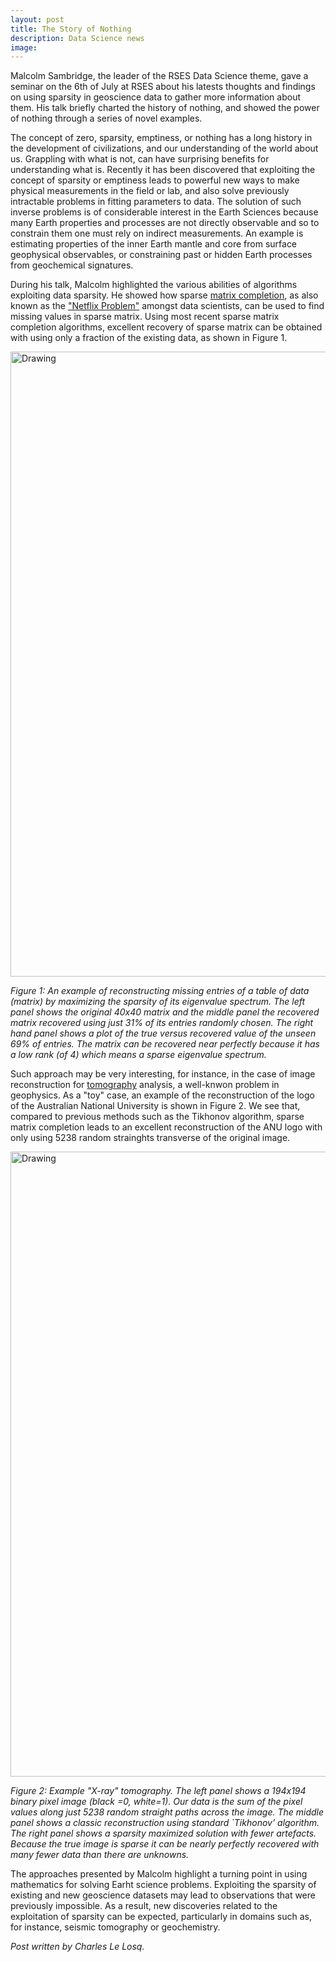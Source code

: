 ```yaml
---
layout: post
title: The Story of Nothing
description: Data Science news
image:
---
```


Malcolm Sambridge, the leader of the RSES Data Science theme, gave a seminar on the 6th of July at RSES about his latests thoughts and findings on using sparsity in geoscience data to gather more information about them. His talk briefly charted the history of nothing, and showed the power of nothing through a series of novel examples.

The concept of zero, sparsity, emptiness, or nothing has a long history in the development of civilizations, and our understanding of the world about us. Grappling with what is not, can have surprising benefits for understanding what is. Recently it has been discovered that exploiting the concept of sparsity or emptiness leads to powerful new ways to make physical measurements in the field or lab, and also solve previously intractable problems in fitting parameters to data. The solution of such inverse problems is of considerable interest in the Earth Sciences because many Earth properties and processes are not directly observable and so to constrain them one must rely on indirect measurements. An example is estimating properties of the inner Earth mantle and core from surface geophysical observables, or constraining past or hidden Earth processes from geochemical signatures.

During his talk, Malcolm highlighted the various abilities of algorithms exploiting data sparsity. He showed how sparse [matrix completion](https://en.wikipedia.org/wiki/Matrix_completion), as also known as the ["Netflix Problem"](https://en.wikipedia.org/wiki/Netflix_Prize) amongst data scientists, can be used to find missing values in sparse matrix. Using most recent sparse matrix completion algorithms, excellent recovery of sparse matrix can be obtained with using only a fraction of the existing data, as shown in Figure 1. 

<img src="https://rses-datascience.github.io/rses-datascience.github.io/assets/images/Malcolm_post_072017_PastedGraphic-2.png" alt="Drawing" style="width: 1000px;"/>

*Figure 1: An example of reconstructing missing entries of a table of data (matrix) by maximizing the sparsity of its eigenvalue spectrum. The left panel shows the original 40x40 matrix and the middle panel the recovered matrix recovered using just 31% of its entries randomly chosen. The right hand panel shows a plot of the true versus recovered value of the unseen 69% of entries. The matrix can be recovered near perfectly because it has a low rank (of 4) which means a sparse eigenvalue spectrum.*

Such approach may be very interesting, for instance, in the case of image reconstruction for [tomography](https://en.wikipedia.org/wiki/Seismic_tomography) analysis, a well-knwon problem in geophysics. As a "toy" case, an example of the reconstruction of the logo of the Australian National University is shown in Figure 2. We see that, compared to previous methods such as the Tikhonov algorithm, sparse matrix completion leads to an excellent reconstruction of the ANU logo with only using 5238 random strainghts transverse of the original image.

<img src="https://rses-datascience.github.io/rses-datascience.github.io/assets/images/Malcolm_post_072017_PastedGraphic-1.png" alt="Drawing" style="width: 1000px;"/>

*Figure 2: Example "X-ray" tomography. The left panel shows a 194x194 binary pixel image (black =0, white=1). Our data is the sum of the pixel values along just 5238 random straight paths across the image. The middle panel shows a classic reconstruction using standard `Tikhonov’ algorithm. The right panel shows a sparsity maximized solution with fewer artefacts. Because the true image is sparse it can be nearly perfectly recovered with many fewer data than there are unknowns.*

The approaches presented by Malcolm highlight a turning point in using mathematics for solving Earht science problems. Exploiting the sparsity of existing and new geoscience datasets may lead to observations that were previously impossible. As a result, new discoveries related to the exploitation of sparsity can be expected, particularly in domains such as, for instance, seismic tomography or geochemistry.

*Post written by Charles Le Losq.*